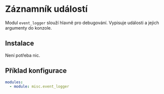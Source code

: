 # Záznamník událostí

Modul `event_logger` slouží hlavně pro debugování. Vypisuje události a jejich argumenty do konzole.

## Instalace

Není potřeba nic.

## Příklad konfigurace

```yaml
modules:
  - module: misc.event_logger
```